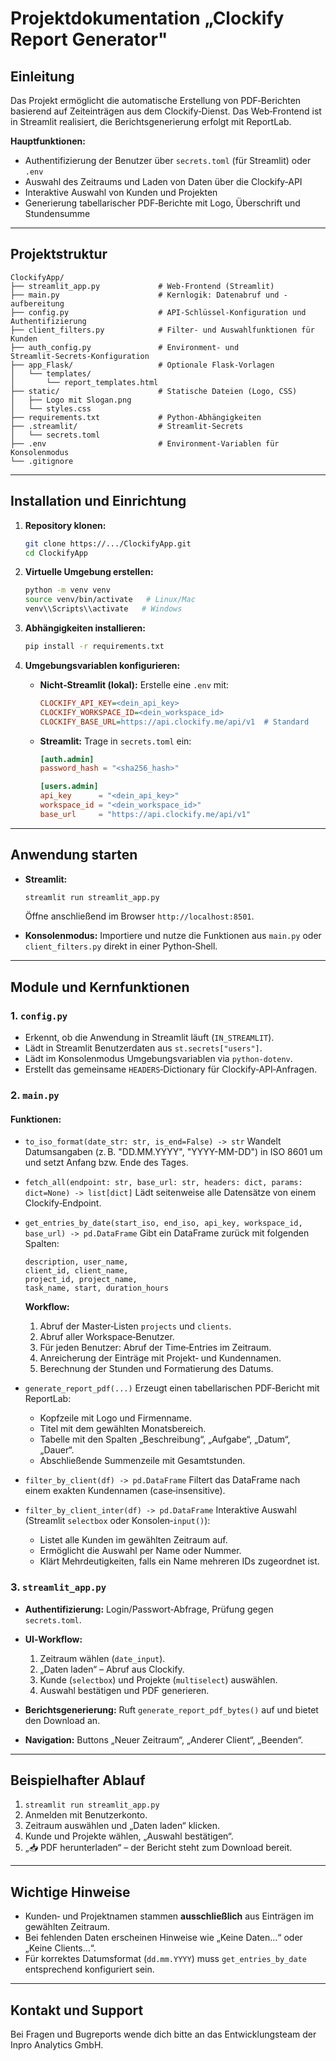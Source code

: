 # Projektdokumentation „Clockify Report Generator"

## Einleitung

Das Projekt ermöglicht die automatische Erstellung von PDF‑Berichten basierend auf Zeiteinträgen aus dem Clockify‑Dienst. Das Web‑Frontend ist in Streamlit realisiert, die Berichtsgenerierung erfolgt mit ReportLab.

**Hauptfunktionen:**

* Authentifizierung der Benutzer über `secrets.toml` (für Streamlit) oder `.env`
* Auswahl des Zeitraums und Laden von Daten über die Clockify‑API
* Interaktive Auswahl von Kunden und Projekten
* Generierung tabellarischer PDF‑Berichte mit Logo, Überschrift und Stundensumme

---

## Projektstruktur

```
ClockifyApp/
├── streamlit_app.py             # Web‑Frontend (Streamlit)
├── main.py                      # Kernlogik: Datenabruf und -aufbereitung
├── config.py                    # API‑Schlüssel‑Konfiguration und Authentifizierung
├── client_filters.py            # Filter‑ und Auswahlfunktionen für Kunden
├── auth_config.py               # Environment‑ und Streamlit‑Secrets‑Konfiguration
├── app_Flask/                   # Optionale Flask‑Vorlagen
│   └── templates/
│       └── report_templates.html
├── static/                      # Statische Dateien (Logo, CSS)
│   ├── Logo mit Slogan.png
│   └── styles.css
├── requirements.txt             # Python‑Abhängigkeiten
├── .streamlit/                  # Streamlit‑Secrets
│   └── secrets.toml
├── .env                         # Environment‑Variablen für Konsolenmodus
└── .gitignore
```

---

## Installation und Einrichtung

1. **Repository klonen:**

   ```bash
   git clone https://.../ClockifyApp.git
   cd ClockifyApp
   ```
2. **Virtuelle Umgebung erstellen:**

   ```bash
   python -m venv venv
   source venv/bin/activate   # Linux/Mac
   venv\\Scripts\\activate   # Windows
   ```
3. **Abhängigkeiten installieren:**

   ```bash
   pip install -r requirements.txt
   ```
4. **Umgebungsvariablen konfigurieren:**

   * **Nicht‑Streamlit (lokal):** Erstelle eine `.env` mit:

     ```ini
     CLOCKIFY_API_KEY=<dein_api_key>
     CLOCKIFY_WORKSPACE_ID=<dein_workspace_id>
     CLOCKIFY_BASE_URL=https://api.clockify.me/api/v1  # Standard
     ```
   * **Streamlit:** Trage in `secrets.toml` ein:

     ```toml
     [auth.admin]
     password_hash = "<sha256_hash>"

     [users.admin]
     api_key      = "<dein_api_key>"
     workspace_id = "<dein_workspace_id>"
     base_url     = "https://api.clockify.me/api/v1"
     ```

---

## Anwendung starten

* **Streamlit:**

  ```bash
  streamlit run streamlit_app.py
  ```

  Öffne anschließend im Browser `http://localhost:8501`.

* **Konsolenmodus:**
  Importiere und nutze die Funktionen aus `main.py` oder `client_filters.py` direkt in einer Python‑Shell.

---

## Module und Kernfunktionen

### 1. `config.py`

* Erkennt, ob die Anwendung in Streamlit läuft (`IN_STREAMLIT`).
* Lädt in Streamlit Benutzerdaten aus `st.secrets["users"]`.
* Lädt im Konsolenmodus Umgebungsvariablen via `python-dotenv`.
* Erstellt das gemeinsame `HEADERS`‑Dictionary für Clockify‑API‑Anfragen.

### 2. `main.py`

#### Funktionen:

* `to_iso_format(date_str: str, is_end=False) -> str`
  Wandelt Datumsangaben (z. B. "DD.MM.YYYY", "YYYY-MM-DD") in ISO 8601 um und setzt Anfang bzw. Ende des Tages.

* `fetch_all(endpoint: str, base_url: str, headers: dict, params: dict=None) -> list[dict]`
  Lädt seitenweise alle Datensätze von einem Clockify‑Endpoint.

* `get_entries_by_date(start_iso, end_iso, api_key, workspace_id, base_url) -> pd.DataFrame`
  Gibt ein DataFrame zurück mit folgenden Spalten:

  ```
  description, user_name,
  client_id, client_name,
  project_id, project_name,
  task_name, start, duration_hours
  ```

  **Workflow:**

  1. Abruf der Master‑Listen `projects` und `clients`.
  2. Abruf aller Workspace‑Benutzer.
  3. Für jeden Benutzer: Abruf der Time‑Entries im Zeitraum.
  4. Anreicherung der Einträge mit Projekt‑ und Kundennamen.
  5. Berechnung der Stunden und Formatierung des Datums.

* `generate_report_pdf(...)`
  Erzeugt einen tabellarischen PDF‑Bericht mit ReportLab:

  * Kopfzeile mit Logo und Firmenname.
  * Titel mit dem gewählten Monatsbereich.
  * Tabelle mit den Spalten „Beschreibung“, „Aufgabe“, „Datum“, „Dauer“.
  * Abschließende Summenzeile mit Gesamtstunden.

* `filter_by_client(df) -> pd.DataFrame`
  Filtert das DataFrame nach einem exakten Kundennamen (case‑insensitive).

* `filter_by_client_inter(df) -> pd.DataFrame`
  Interaktive Auswahl (Streamlit `selectbox` oder Konsolen‑`input()`):

  * Listet alle Kunden im gewählten Zeitraum auf.
  * Ermöglicht die Auswahl per Name oder Nummer.
  * Klärt Mehrdeutigkeiten, falls ein Name mehreren IDs zugeordnet ist.

### 3. `streamlit_app.py`

* **Authentifizierung:** Login/Passwort‑Abfrage, Prüfung gegen `secrets.toml`.
* **UI‑Workflow:**

  1. Zeitraum wählen (`date_input`).
  2. „Daten laden“ – Abruf aus Clockify.
  3. Kunde (`selectbox`) und Projekte (`multiselect`) auswählen.
  4. Auswahl bestätigen und PDF generieren.
* **Berichtsgenerierung:** Ruft `generate_report_pdf_bytes()` auf und bietet den Download an.
* **Navigation:** Buttons „Neuer Zeitraum“, „Anderer Client“, „Beenden“.

---

## Beispielhafter Ablauf

1. `streamlit run streamlit_app.py`
2. Anmelden mit Benutzerkonto.
3. Zeitraum auswählen und „Daten laden“ klicken.
4. Kunde und Projekte wählen, „Auswahl bestätigen“.
5. „📥 PDF herunterladen“ – der Bericht steht zum Download bereit.

---

## Wichtige Hinweise

* Kunden‑ und Projekt­namen stammen **ausschließlich** aus Einträgen im gewählten Zeitraum.
* Bei fehlenden Daten erscheinen Hinweise wie „Keine Daten…“ oder „Keine Clients…“.
* Für korrektes Datumsformat (`dd.mm.YYYY`) muss `get_entries_by_date` entsprechend konfiguriert sein.

---

## Kontakt und Support

Bei Fragen und Bugreports wende dich bitte an das Entwicklungsteam der Inpro Analytics GmbH.
